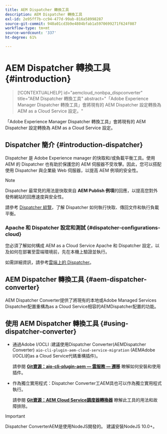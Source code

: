 ```yaml
---
title: AEM Dispatcher 轉換工具
description: AEM Dispatcher 轉換工具
exl-id: 2e95ff7b-cc94-477d-99ab-816a58998287
source-git-commit: 940a01cd3b9e4804bfab1a5970699271f624f087
workflow-type: tm+mt
source-wordcount: '337'
ht-degree: 61%

---
```


# AEM Dispatcher 轉換工具 {#introduction}

>[!CONTEXTUALHELP]
>id="aemcloud_nonbpa_dispconverter"
>title="AEM Dispatcher 轉換工具"
>abstract="「Adobe Experience Manager Dispatcher 轉換工具」會將現有的 AEM Dispatcher 設定轉換為 AEM as a Cloud Service 設定。"

「Adobe Experience Manager Dispatcher 轉換工具」會將現有的 AEM Dispatcher 設定轉換為 AEM as a Cloud Service 設定。

## Dispatcher 簡介 {#introduction-dispatcher}

Dispatcher 是 Adobe Experience manager 的快取和/或負載平衡工具。使用 AEM 的 Dispatcher 也有助於保護您的 AEM 伺服器不受攻擊。因此，您可以搭配使用 Dispatcher 與企業級 Web 伺服器，以提高 AEM 例項的安全性。

>[!NOTE]
>Dispatcher 最常見的用法是快取來自 **AEM Publish 例項**&#x200B;的回應，以提高您對外發佈網站的回應速度與安全性。

請參考 [Dispatcher 綜覽](https://experienceleague.adobe.com/docs/experience-manager-dispatcher/using/dispatcher.html?lang=zh-Hant)，了解 Dispatcher 如何執行快取、傳回文件和執行負載平衡。

### Apache 和 Dispatcher 設定和測試 {#dispatcher-configurations-cloud}

您必須了解如何構成 AEM as a Cloud Service Apache 和 Dispatcher 設定，以及如何在部署至雲端環境前，先在本機上驗證並執行。

如需詳細資訊，請參考[雲端上的 Dispatcher](https://experienceleague.adobe.com/docs/experience-manager-cloud-service/implementing/content-delivery/disp-overview.html)。

## AEM Dispatcher 轉換工具 {#aem-dispatcher-converter}

AEM Dispatcher Converter提供了將現有的本地或Adobe Managed Services Dispatcher配置重構為as a Cloud Service相容的AEMDispatcher配置的功能。

## 使用 AEM Dispatcher 轉換工具 {#using-dispatcher-converter}

* 通過Adobe I/OCLI :建議使用Dispatcher Converter(AEMDispatcher Converter) `aio-cli-plugin-aem-cloud-service-migration` (AEMAdobe I/OCLI的as a Cloud Service代碼重構插件)。

   請參閱 **[Git資源：aio-cli-plugin-aem — 雲服務 — 遷移](https://github.com/adobe/aio-cli-plugin-aem-cloud-service-migration#introduction)** 瞭解如何安裝和使用插件。

* 作為獨立實用程式：Dispatcher Converter工AEM具也可以作為獨立實用程式執行。

   請參閱 **[Git資源：AEM Cloud Service調度器轉換器](https://github.com/adobe/aem-cloud-service-source-migration/tree/master/packages/dispatcher-converter)** 瞭解此工具的用法和故障排除。

>[!IMPORTANT]
>Dispatcher ConverterAEM是使用NodeJS開發的。 建議安裝NodeJS 10.0+。
